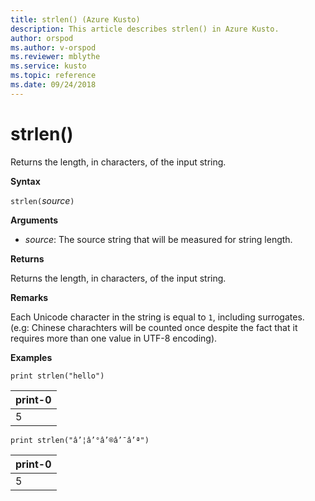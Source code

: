 ```yaml
---
title: strlen() (Azure Kusto)
description: This article describes strlen() in Azure Kusto.
author: orspod
ms.author: v-orspod
ms.reviewer: mblythe
ms.service: kusto
ms.topic: reference
ms.date: 09/24/2018
---
```

# strlen()

Returns the length, in characters, of the input string.
	
**Syntax**

`strlen(`*source*`)`

**Arguments**

* *source*: The source string that will be measured for string length.

**Returns**

Returns the length, in characters, of the input string.

**Remarks**

Each Unicode character in the string is equal to `1`, including surrogates.
(e.g: Chinese charachters will be counted once despite the fact that it requires more than one value in UTF-8 encoding).


**Examples**

```kusto
print strlen("hello")
```

|print-0|
|---|
|5|

```kusto
print strlen("â’¦â’°â’®â’¯â’ª")
```

|print-0|
|---|
|5|